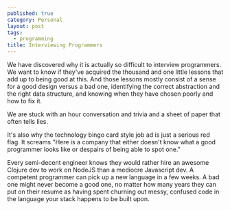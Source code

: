 ```yaml
---
published: true
category: Personal
layout: post
tags:
  - programming
title: Interviewing Programmers
---
```


We have discovered why it is actually so difficult to interview programmers. We want to know if they've acquired the thousand and one little lessons that add up to being good at this. And those lessons mostly consist of a sense for a good design versus a bad one, identifying the correct abstraction and the right data structure, and knowing when they have chosen poorly and how to fix it.

<!-- more -->

We are stuck with an hour conversation and trivia and a sheet of paper that often tells lies. 

It's also why the technology bingo card style job ad is just a serious red flag. It screams "Here is a company that either doesn't know what a good programmer looks like or despairs of being able to spot one." 

Every semi-decent engineer knows they would rather hire an awesome Clojure dev to work on NodeJS than a mediocre Javascript dev. A competent programmer can pick up a new language in a few weeks. A bad one might never become a good one, no matter how many years they can put on their resume as having spent churning out messy, confused code in the language your stack happens to be built upon.





